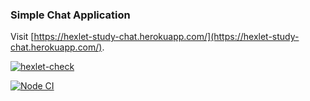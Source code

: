 ### Simple Chat Application

Visit [https://hexlet-study-chat.herokuapp.com/](https://hexlet-study-chat.herokuapp.com/).

[![hexlet-check](https://github.com/rddeveloper2019/frontend-project-lvl4/actions/workflows/hexlet-check.yml/badge.svg)](https://github.com/rddeveloper2019/frontend-project-lvl4/actions/workflows/hexlet-check.yml)

[![Node CI](https://github.com/rddeveloper2019/frontend-project-lvl4/actions/workflows/nodejs.yml/badge.svg)](https://github.com/rddeveloper2019/frontend-project-lvl4/actions/workflows/nodejs.yml)

